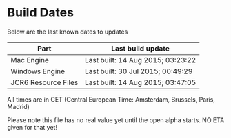 # Build Dates

Below are the last known dates to updates

Part | Last build update
-----|-----
Mac Engine | Last built: 14 Aug 2015; 03:23:22
Windows Engine | Last built: 30 Jul 2015; 00:49:29
JCR6 Resource Files | Last built: 14 Aug 2015; 03:47:05
All times are in CET (Central European Time: Amsterdam, Brussels, Paris, Madrid)


Please note this file has no real value yet until the open alpha starts. NO ETA given for that yet!
